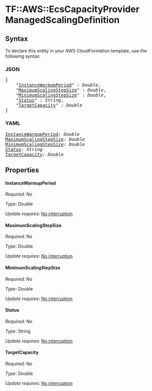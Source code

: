 # TF::AWS::EcsCapacityProvider ManagedScalingDefinition

## Syntax

To declare this entity in your AWS CloudFormation template, use the following syntax:

### JSON

<pre>
{
    "<a href="#instancewarmupperiod" title="InstanceWarmupPeriod">InstanceWarmupPeriod</a>" : <i>Double</i>,
    "<a href="#maximumscalingstepsize" title="MaximumScalingStepSize">MaximumScalingStepSize</a>" : <i>Double</i>,
    "<a href="#minimumscalingstepsize" title="MinimumScalingStepSize">MinimumScalingStepSize</a>" : <i>Double</i>,
    "<a href="#status" title="Status">Status</a>" : <i>String</i>,
    "<a href="#targetcapacity" title="TargetCapacity">TargetCapacity</a>" : <i>Double</i>
}
</pre>

### YAML

<pre>
<a href="#instancewarmupperiod" title="InstanceWarmupPeriod">InstanceWarmupPeriod</a>: <i>Double</i>
<a href="#maximumscalingstepsize" title="MaximumScalingStepSize">MaximumScalingStepSize</a>: <i>Double</i>
<a href="#minimumscalingstepsize" title="MinimumScalingStepSize">MinimumScalingStepSize</a>: <i>Double</i>
<a href="#status" title="Status">Status</a>: <i>String</i>
<a href="#targetcapacity" title="TargetCapacity">TargetCapacity</a>: <i>Double</i>
</pre>

## Properties

#### InstanceWarmupPeriod

_Required_: No

_Type_: Double

_Update requires_: [No interruption](https://docs.aws.amazon.com/AWSCloudFormation/latest/UserGuide/using-cfn-updating-stacks-update-behaviors.html#update-no-interrupt)

#### MaximumScalingStepSize

_Required_: No

_Type_: Double

_Update requires_: [No interruption](https://docs.aws.amazon.com/AWSCloudFormation/latest/UserGuide/using-cfn-updating-stacks-update-behaviors.html#update-no-interrupt)

#### MinimumScalingStepSize

_Required_: No

_Type_: Double

_Update requires_: [No interruption](https://docs.aws.amazon.com/AWSCloudFormation/latest/UserGuide/using-cfn-updating-stacks-update-behaviors.html#update-no-interrupt)

#### Status

_Required_: No

_Type_: String

_Update requires_: [No interruption](https://docs.aws.amazon.com/AWSCloudFormation/latest/UserGuide/using-cfn-updating-stacks-update-behaviors.html#update-no-interrupt)

#### TargetCapacity

_Required_: No

_Type_: Double

_Update requires_: [No interruption](https://docs.aws.amazon.com/AWSCloudFormation/latest/UserGuide/using-cfn-updating-stacks-update-behaviors.html#update-no-interrupt)


